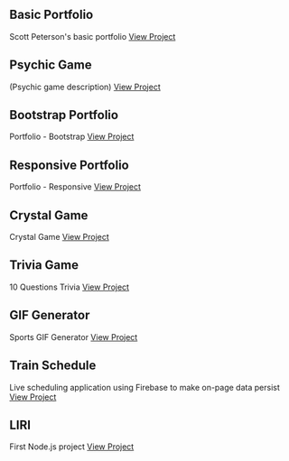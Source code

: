 ## Basic Portfolio
Scott Peterson's basic portfolio
[View Project](https://scottpetersonva.github.com/Homework/Basic-Portfolio)

## Psychic Game
(Psychic game description)
[View Project](https://scottpetersonva.github.com/Homework/Psychic-Game)

## Bootstrap Portfolio
Portfolio - Bootstrap
[View Project](https://scottpetersonva.github.com/Bootstrap-Portfolio)

## Responsive Portfolio
Portfolio - Responsive
[View Project](https://scottpetersonva.github.com/Responsive-Portfolio)

## Crystal Game
Crystal Game
[View Project](https://scottpetersonva.github.com/Homework/Crystal-Game)

## Trivia Game
10 Questions Trivia
[View Project](https://scottpetersonva.github.com/Homework/Trivia-Game) 

## GIF Generator
Sports GIF Generator
[View Project](https://scottpetersonva.github.com/Homework/Gif-Generator) 

## Train Schedule
Live scheduling application using Firebase to make on-page data persist
[View Project](https://scottpetersonva.github.com/Homework/Train-Schedule) 

## LIRI
First Node.js project
[View Project](https://github.com/scottpetersonva/Homework/liri-node-app) 